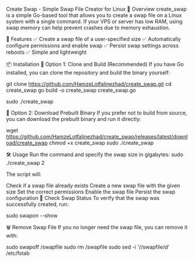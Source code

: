 Create Swap - Simple Swap File Creator for Linux
📌 Overview
create_swap is a simple Go-based tool that allows you to create a swap file on a Linux system with a single command. If your VPS or server has low RAM, using swap memory can help prevent crashes due to memory exhaustion.

🚀 Features
✅ Create a swap file of a user-specified size
✅ Automatically configure permissions and enable swap
✅ Persist swap settings across reboots
✅ Simple and lightweight

📦 Installation
🔹 Option 1: Clone and Build (Recommended)
If you have Go installed, you can clone the repository and build the binary yourself:

git clone https://github.com/HamzeLotfalinezhad/create_swap.git
cd create_swap
go build -o create_swap create_swap.go

sudo ./create_swap

🔹 Option 2: Download Prebuilt Binary
If you prefer not to build from source, you can download the prebuilt binary and run it directly:

wget https://github.com/HamzeLotfalinezhad/create_swap/releases/latest/download/create_swap
chmod +x create_swap
sudo ./create_swap

🛠 Usage
Run the command and specify the swap size in gigabytes:
sudo ./create_swap 2

The script will:

Check if a swap file already exists
Create a new swap file with the given size
Set the correct permissions
Enable the swap file
Persist the swap configuration
📝 Check Swap Status
To verify that the swap was successfully created, run:

sudo swapon --show

🗑 Remove Swap File
If you no longer need the swap file, you can remove it with:

sudo swapoff /swapfile
sudo rm /swapfile
sudo sed -i '/\/swapfile/d' /etc/fstab




